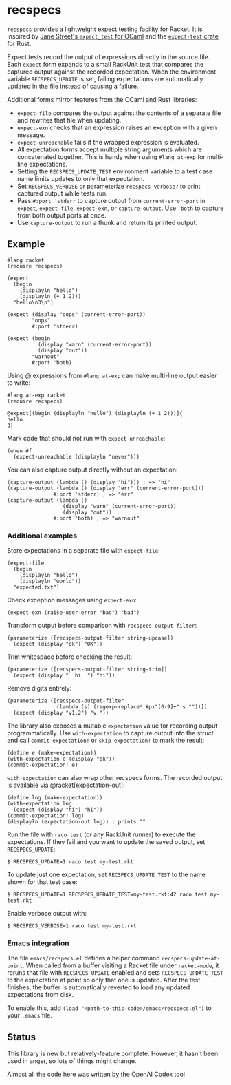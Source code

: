 # recspecs

`recspecs` provides a lightweight expect testing facility for Racket. It is
inspired by [Jane Street's `expect_test` for OCaml](https://github.com/janestreet/ppx_expect)
and the [`expect-test` crate](https://github.com/rust-analyzer/expect-test) for Rust.

Expect tests record the output of expressions directly in the source file.
Each `expect` form expands to a small RackUnit test that compares the
captured output against the recorded expectation. When the environment
variable `RECSPECS_UPDATE` is set, failing expectations are automatically
updated in the file instead of causing a failure.

Additional forms mirror features from the OCaml and Rust libraries:

* `expect-file` compares the output against the contents of a separate file
  and rewrites that file when updating.
* `expect-exn` checks that an expression raises an exception with a given
  message.
* `expect-unreachable` fails if the wrapped expression is evaluated.
* All expectation forms accept multiple string arguments which are
  concatenated together. This is handy when using
  `#lang at-exp` for multi-line expectations.
* Setting the `RECSPECS_UPDATE_TEST` environment variable to a test case
  name limits updates to only that expectation.
* Set `RECSPECS_VERBOSE` or parameterize `recspecs-verbose?` to print
  captured output while tests run.
* Pass `#:port 'stderr` to capture output from `current-error-port` in
  `expect`, `expect-file`, `expect-exn`, or `capture-output`. Use `'both`
  to capture from both output ports at once.
* Use `capture-output` to run a thunk and return its printed output.

## Example

```racket
#lang racket
(require recspecs)

(expect
  (begin
    (displayln "hello")
    (displayln (+ 1 2)))
  "hello\n3\n")

(expect (display "oops" (current-error-port))
        "oops"
        #:port 'stderr)

(expect (begin
          (display "warn" (current-error-port))
          (display "out"))
        "warnout"
        #:port 'both)
```

Using @ expressions from `#lang at-exp` can make multi-line output
easier to write:

```racket
#lang at-exp racket
(require recspecs)

@expect[(begin (displayln "hello") (displayln (+ 1 2)))]{
hello
3}
```

Mark code that should not run with `expect-unreachable`:

```racket
(when #f
  (expect-unreachable (displayln "never")))
```

You can also capture output directly without an expectation:

```racket
(capture-output (lambda () (display "hi"))) ; => "hi"
(capture-output (lambda () (display "err" (current-error-port)))
               #:port 'stderr) ; => "err"
(capture-output (lambda ()
                  (display "warn" (current-error-port))
                  (display "out"))
               #:port 'both) ; => "warnout"
```

### Additional examples

Store expectations in a separate file with `expect-file`:

```racket
(expect-file
  (begin
    (displayln "hello")
    (displayln "world"))
  "expected.txt")
```

Check exception messages using `expect-exn`:

```racket
(expect-exn (raise-user-error "bad") "bad")
```

Transform output before comparison with `recspecs-output-filter`:

```racket
(parameterize ([recspecs-output-filter string-upcase])
  (expect (display "ok") "OK"))
```

Trim whitespace before checking the result:

```racket
(parameterize ([recspecs-output-filter string-trim])
  (expect (display "  hi  ") "hi"))
```

Remove digits entirely:

```racket
(parameterize ([recspecs-output-filter
                (lambda (s) (regexp-replace* #px"[0-9]+" s ""))])
  (expect (display "v1.2") "v."))
```

The library also exposes a mutable `expectation` value for recording
output programmatically. Use `with-expectation` to capture output into the
struct and call `commit-expectation!` or `skip-expectation!` to mark the
result:

```racket
(define e (make-expectation))
(with-expectation e (display "ok"))
(commit-expectation! e)
```

`with-expectation` can also wrap other recspecs forms. The recorded output is
available via @racket[expectation-out]:

```racket
(define log (make-expectation))
(with-expectation log
  (expect (display "hi") "hi"))
(commit-expectation! log)
(displayln (expectation-out log)) ; prints ""
```

Run the file with `raco test` (or any RackUnit runner) to execute the
expectations. If they fail and you want to update the saved output, set
`RECSPECS_UPDATE`:

```console
$ RECSPECS_UPDATE=1 raco test my-test.rkt
```
To update just one expectation, set `RECSPECS_UPDATE_TEST` to the name
shown for that test case:

```console
$ RECSPECS_UPDATE=1 RECSPECS_UPDATE_TEST=my-test.rkt:42 raco test my-test.rkt
```

Enable verbose output with:

```console
$ RECSPECS_VERBOSE=1 raco test my-test.rkt
```

### Emacs integration

The file `emacs/recspecs.el` defines a helper command
`recspecs-update-at-point`.  When called from a buffer visiting a Racket
file under `racket-mode`, it reruns that file with
`RECSPECS_UPDATE` enabled and sets `RECSPECS_UPDATE_TEST` to the
expectation at point so only that one is updated.  After the test
finishes, the buffer is automatically reverted to load any updated
expectations from disk.

To enable this, add `(load "<path-to-this-code>/emacs/recspecs.el")`
to your `.emacs` file.

## Status

This library is new but relatively-feature complete. However, it hasn't
been used in anger, so lots of things might change.

Almost all the code here was written by the OpenAI Codex tool


